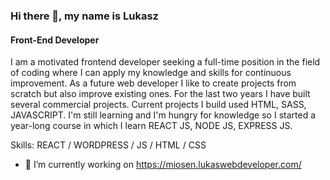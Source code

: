 ### Hi there 👋, my name is Lukasz
#### Front-End Developer


I am a motivated frontend developer seeking a full-time position in the field of coding where I can apply my knowledge and skills for continuous improvement. As a future web developer I like to create projects from scratch but also improve existing ones. For the last two years I have built several commercial projects. Current projects I build used HTML, SASS, JAVASCRIPT. I'm still learning and I'm hungry for knowledge so I started a year-long course in which I learn REACT JS, NODE JS, EXPRESS JS.

Skills: REACT / WORDPRESS / JS / HTML / CSS

- 🔭 I’m currently working on https://miosen.lukaswebdeveloper.com/ 




